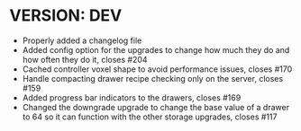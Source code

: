 # VERSION: DEV

* Properly added a changelog file
* Added config option for the upgrades to change how much they do and how often they do it, closes #204
* Cached controller voxel shape to avoid performance issues, closes #170
* Handle compacting drawer recipe checking only on the server, closes #159
* Added progress bar indicators to the drawers, closes #169
* Changed the downgrade upgrade to change the base value of a drawer to 64 so it can function with the other storage
  upgrades, closes #117